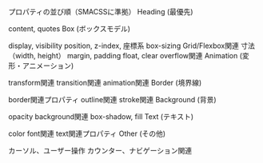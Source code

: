プロパティの並び順（SMACSSに準拠）
Heading (最優先)

content, quotes
Box (ボックスモデル)

display, visibility
position, z-index, 座標系
box-sizing
Grid/Flexbox関連
寸法（width, height）
margin, padding
float, clear
overflow関連
Animation (変形・アニメーション)

transform関連
transition関連
animation関連
Border (境界線)

border関連プロパティ
outline関連
stroke関連
Background (背景)

opacity
background関連
box-shadow, fill
Text (テキスト)

color
font関連
text関連プロパティ
Other (その他)

カーソル、ユーザー操作
カウンター、ナビゲーション関連
